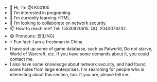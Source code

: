 - 👋 Hi, I’m @LK00100
- 👀 I’m interested in programing.
- 🌱 I’m currently learning HTML.
- 💞️ I’m looking to collaborate on network security.
- 📫 How to reach me? Tel: 15530820615. QQ: 2040076232.
- 😄 Pronouns: 灵(LING)
- ⚡ Fun fact: I am a freshman in China.
- I have set up some of game database, such as Palworld, Do not starve, World of Warcraft, etc. If you have some demands about it, you could contact me.
- I also have some knowledge about network security, and had found some holes from large enterprises. I'm searching for people who is interesting about this section, too. If you are, please tell me.

<!---
LK00100/LK00100 is a ✨ special ✨ repository because its `README.md` (this file) appears on your GitHub profile.
You can click the Preview link to take a look at your changes.
--->
